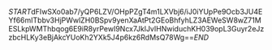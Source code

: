 $START$dFIwSXo0ab7/yQP6LZV/OHpPZgT4m1LXVbj6/iJ0iYUpPe9Ocb3JU4EYf66mITbbv3HjPWwlZH0BSpv9yenXaAtPt2GEoBhfyhLZ3AEWeSW8wZ71MESLkpWMThbqog6E9iR8yrPewI9Ncx7JklJvIHNwiduchKH039opL3Guyr2eJzzbcHLKy3eBjAkcYUoKh2YXk5J4p6kz6RdMsQ78Wg==$END$